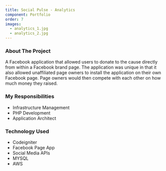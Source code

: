 ```yaml
---
title: Social Pulse - Analytics
component: Portfolio
order: 7
images:
  - analytics_1.jpg
  - analytics_2.jpg
---
```


### About The Project
A Facebook application that allowed users to donate to the cause directly from within a Facebook
brand page. The application was unique in that it also allowed unaffiliated page owners to install
the application on their own Facebook page. Page owners would then compete with each other on how
much money they raised.

### My Responsibilities
- Infrastructure Management
- PHP Development
- Application Architect

### Technology Used
- Codeigniter
- Facebook Page App
- Social Media APIs
- MYSQL
- AWS

